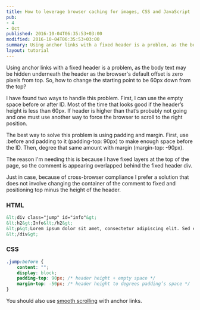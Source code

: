 ```yaml
---
title: How to leverage browser caching for images, CSS and JavaScript
pub:
- 4
- Oct
published: 2016-10-04T06:35:53+03:00
modified: 2016-10-04T06:35:53+03:00
summary: Using anchor links with a fixed header is a problem, as the body text may be hidden underneath the header. No JavaScript needed.
layout: tutorial
---
```


Using anchor links with a fixed header is a problem, as the body text may be hidden underneath the header as the browser's default offset is zero pixels from top. So, how to change the starting point to be 60px down from the top?

I have found two ways to handle this problem. First, I can use the empty space before or after ID. Most of the time that looks good if the header’s height is less than 60px. If header is higher than that’s probably not going and one must use another way to force the browser to scroll to the right position.

The best way to solve this problem is using padding and margin. First, use :before and padding to it (padding-top: 90px) to make enough space before the ID. Then, degree that same amount with margin (margin-top: -90px).

The reason I'm needing this is because I have fixed layers at the top of the page, so the comment is appearing overlapped behind the fixed header div.

Just in case, because of cross-browser compliance I prefer a solution that does not involve changing the container of the comment to fixed and positioning top minus the height of the header.

### HTML

```HTML
&lt;div class="jump" id="info"&gt;
&lt;h2&gt;Info&lt;/h2&gt;
&lt;p&gt;Lorem ipsum dolor sit amet, consectetur adipiscing elit. Sed eu ex sed tellus viverra rutrum.&lt;/p&gt;
&lt;/div&gt;
```

### CSS

```CSS
.jump:before {
    content: "";
    display: block;
    padding-top: 90px; /* header height + empty space */
    margin-top: -50px; /* header height to degrees padding’s space */
}
```

You should also use <a href="/tutorials/animated-smooth-scrolling-effect" title="Animated smooth scrolling effect for one-page website">smooth scrolling</a> with anchor links.